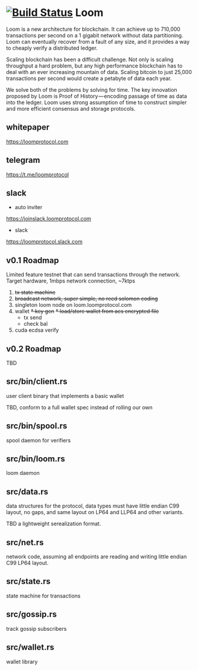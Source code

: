 [![Build Status](https://travis-ci.org/loomprotocol/loom.svg?branch=master)](https://travis-ci.org/loomprotocol/loom)
Loom
=====
Loom is a new architecture for blockchain. It can achieve up to 710,000 transactions per second on a 1 gigabit network without data partitioning. Loom can eventually recover from a fault of any size, and it provides a way to cheaply verify a distributed ledger.

Scaling blockchain has been a difficult challenge.  Not only is scaling throughput a hard problem, but any high performance blockchain has to deal with an ever increasing mountain of data. Scaling bitcoin to just 25,000 transactions per second would create a petabyte of data each year.

We solve both of the problems by solving for time. The key innovation proposed by Loom is Proof of History — encoding passage of time as data into the ledger. Loom uses strong assumption of time to construct simpler and more efficient consensus and storage protocols.

whitepaper
-----------
https://loomprotocol.com

telegram
--------

https://t.me/loomprotocol

slack
------
* auto inviter

https://joinslack.loomprotocol.com

* slack

https://loomprotocol.slack.com

v0.1 Roadmap
-----------

Limited feature testnet that can send transactions through the network.  Target hardware, 1mbps network connection, ~7ktps

1. ~~tx state machine~~
2. ~~broadcast network, super simple, no reed solomon coding~~
3. singleton loom node on loom.loomprotocol.com
4. wallet
    ~~* key gen~~
    ~~* load/store wallet from aes encrypted file~~
    * tx send
    * check bal
5. cuda ecdsa verify

v0.2 Roadmap
-----------

TBD

src/bin/client.rs
-----------------

user client binary that implements a basic wallet

TBD, conform to a full wallet spec instead of rolling our own

src/bin/spool.rs
---------------

spool daemon for verifiers


src/bin/loom.rs
---------------

loom daemon


src/data.rs
-----------

data structures for the protocol, data types must have little endian C99 layout, no gaps, and same layout on LP64 and LLP64 and other variants.

TBD a lightweight serealization format.

src/net.rs
-----------

network code, assuming all endpoints are reading and writing little endian C99 LP64 layout.

src/state.rs
-----------

state machine for transactions

src/gossip.rs
-------------

track gossip subscribers

src/wallet.rs
-------------

wallet library

